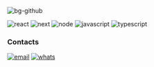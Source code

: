 ![bg-github](https://github.com/user-attachments/assets/8e31972c-9c4e-40dc-8397-daf8b81c453b)

![react](https://github.com/user-attachments/assets/c175a818-1d07-45c2-81d5-1accf0713a72)  ![next](https://github.com/user-attachments/assets/b6a268bd-4fc5-408a-8076-49370270ae2c)  ![node](https://github.com/user-attachments/assets/dbe37e98-fba2-4e8e-9b0a-260198c6d39e)  ![javascript](https://github.com/user-attachments/assets/bcc93e41-567f-463c-bad1-168ef922a8fc)  ![typescript](https://github.com/user-attachments/assets/15f6e1b3-026a-4707-88e3-35783d54c9b9)

### Contacts
[![email](https://github.com/user-attachments/assets/64c1e2fd-3627-4163-a6f1-9cd80baa1488)](mailto:jonathanhermam@gmail.com)  [![whats](https://github.com/user-attachments/assets/62226995-1e47-438c-abe9-18c19697a00c)](https://wa.me/+5541996831633?text=Oi%2C+Jonathan.+Vi+seu+perfil+pelo+GitHub)
